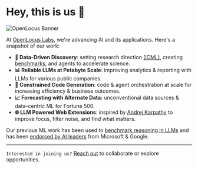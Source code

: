 # Hey, this is us 👋
![OpenLocus Banner](https://github.com/openlocus/.github/assets/948291/d29090ca-e1b8-4783-a32c-324439a8e725)

At [OpenLocus Labs](https://openlocus.ai/), we're advancing AI and its applications. Here's a snapshot of our work:

- **🔬 Data-Driven Discovery**: setting research direction [(ICML)](https://arxiv.org/abs/2402.13610), creating [benchmarks](https://huggingface.co/datasets/allenai/discoverybench), and agents to accelerate science.
- **📊 Reliable LLMs at Petabyte Scale**: improving analytics & reporting with LLMs for various public companies.
- **🧩 Constrained Code Generation**: code & agent orchestration at scale for increasing efficiency & business outcomes.
- **📈 Forecasting with Alternate Data:** unconventional data sources & data-centric ML for Fortune 500.
- **🌐 LLM Powered Web Extensions**: inspired by [Andrej Karpathy](https://twitter.com/karpathy/status/1715806187663585287) to improve focus, filter noise, and find what matters.

Our previous ML work has been used to [benchmark reasoning in LLMs](https://blog.research.google/2022/05/language-models-perform-reasoning-via.html) and has been [endorsed by AI leaders](https://www.practicalnlp.ai/#testimonials) from Microsoft & Google. 

-----

`Interested in joining us?` [Reach out](mailto:harshit@openlocus.dev) to collaborate or explore opportunities.
